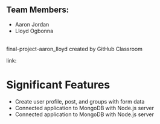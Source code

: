 <h2>Team Members:</h2>
<ul>
  <li>Aaron Jordan</li>
  <li>Lloyd Ogbonna</li>
</ul>
<br>
final-project-aaron_lloyd created by GitHub Classroom

link: 

<h1>Significant Features</h1>
<ul>
  <li>Create user profile, post, and groups with form data</li>
  <li>Connected application to MongoDB with Node.js server</li>
  <li>Connected application to MongoDB with Node.js server</li>
</ul>
